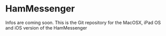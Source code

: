 # HamMessenger
Infos are coming soon. This is the Git repository for the MacOSX, iPad OS and iOS version of the HamMessenger

